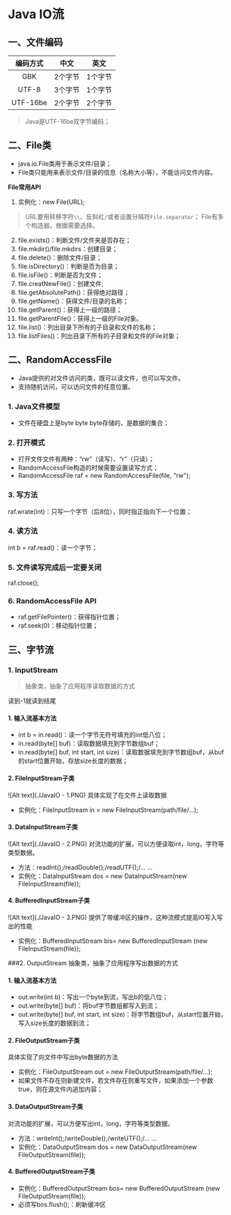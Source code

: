 # Java IO流
## 一、文件编码
|编码方式  |中文     |英文    |
|:-------:|:------:|:------:|
|GBK      | 2个字节| 1个字节|
|UTF-8    | 3个字节| 1个字节|
|UTF-16be | 2个字节| 2个字节|
> Java是UTF-16be双字节编码；

## 二、File类
- java.io.File类用于表示文件/目录；
- File类只能用来表示文件/目录的信息（名称大小等），不能访问文件内容。

**File常用API**
1. 实例化：new File(URL); 
> URL要用转移字符`\\`、反斜杠`/`或者设置分隔符`File.separator`； 
> File有多个构造器，根据需要选择。

2. file.exists()：判断文件/文件夹是否存在；
3. file.mkdir()/file.mkdirs：创建目录；
4. file.delete()：删除文件/目录；
5. file.isDirectory()：判断是否为目录；
6. file.isFile()：判断是否为文件；
7. file.creatNewFile()：创建文件;
8. file.getAbsolutePath()：获得绝对路径；
9. file.getName()：获得文件/目录的名称；
10. file.getParent()：获得上一级的路径；
11. file.getParentFile()：获得上一级的File对象。
12. file.list()：列出目录下所有的子目录和文件的名称；
13. file.listFiles()：列出目录下所有的子目录和文件的File对象；

## 二、RandomAccessFile
- Java提供的对文件访问的类，既可以读文件，也可以写文件。
- 支持随机访问，可以访问文件的任意位置。

### 1. Java文件模型
- 文件在硬盘上是byte byte byte存储的，是数据的集合；

### 2. 打开模式
- 打开文件文件有两种：“rw”（读写）、“r”（只读）；
- RandomAccessFile构造的时候需要设置读写方式；
- RandomAccessFile raf = new RandomAccessFile(file, "rw");

### 3. 写方法
raf.wrate(int)：只写一个字节（后8位），同时指正指向下一个位置；

### 4. 读方法
int b = raf.read()：读一个字节；

### 5. 文件读写完成后一定要关闭
raf.close();

### 6. RandomAccessFile API
- raf.getFilePointer()：获得指针位置；
- raf.seek(0)：移动指针位置；

## 三、字节流
### 1. InputStream
> 抽象类，抽象了应用程序读取数据的方式

读到-1就读到结尾
#### 1. 输入流基本方法
- int b = in.read()：读一个字节无符号填充的int低八位；
- in.read(byte[] buf)：读取数据填充到字节数组buf；
- in.read(byte[] buf, int start, int size)：读取数据填充到字节数组buf，从buf的start位置开始，存放size长度的数据；

#### 2. FileInputStream子类
![Alt text](./JavaIO - 1.PNG)
具体实现了在文件上读取数据
- 实例化：FileInputStream in = new FileInputStream(path/file/...);

#### 3. DataInputStream子类
![Alt text](./JavaIO - 2.PNG)
对流功能的扩展，可以方便读取int，long，字符等类型数据。
- 方法：readInt();/readDouble();/readUTF();/... ...
- 实例化：DataInputStream dos = new DataInputStream(new FileInputStream(file));

#### 4. BufferedInputStream子类
![Alt text](./JavaIO - 3.PNG)
提供了带缓冲区的操作，这种流模式提高IO写入写出的性能
- 实例化：BufferedInputStream bis= new BufferedInputStream (new FileInputStream(file));

###2. OutputStream
抽象类，抽象了应用程序写出数据的方式
#### 1. 输入流基本方法
- out.write(int b)：写出一个byte到流，写出b的低八位；
- out.write(byte[] buf)：将buf字节数组都写入到流；
- out.write(byte[] buf, int start, int size)：将字节数组buf，从start位置开始，写入size长度的数据到流；

#### 2. FileOutputStream子类
具体实现了向文件中写出byte数据的方法
- 实例化：FileOutputStream out = new FileOutputStream(path/file/...);
- 如果文件不存在则新建文件，若文件存在则重写文件，如果添加一个参数true，则在源文件内追加内容；

#### 3. DataOutputStream子类
对流功能的扩展，可以方便写出int，long，字符等类型数据。
- 方法：writeInt();/writeDouble();/writeUTF();/... ...
- 实例化：DataOutputStream dos = new DataOutputStream(new FileOutputStream(file));

#### 4. BufferedOutputStream子类
- 实例化：BufferedOutputStream bos= new BufferedOutputStream (new FileOutputStream(file));
- 必须写bos.flush();：刷新缓冲区

 